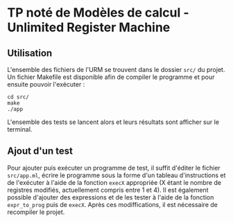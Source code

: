 # TP noté de Modèles de calcul - Unlimited Register Machine
## Utilisation
L'ensemble des fichiers de l'URM se trouvent dans le dossier `src/` du projet. Un fichier Makefile est disponible afin de compiler le programme et pour ensuite pouvoir l'exécuter :
```
cd src/
make
./app
```
L'ensemble des tests se lancent alors et leurs résultats sont afficher sur le terminal.
## Ajout d'un test
Pour ajouter puis exécuter un programme de test, il suffit d'éditer le fichier `src/app.ml`, écrire le programme sous la forme d'un tableau d'instructions et de l'exécuter à l'aide de la fonction `execX` appropriée (X étant le nombre de registres modifiés, actuellement compris entre 1 et 4).
Il est également possible d'ajouter des expressions et de les tester à l'aide de la fonction `expr_to_prog` puis de `execX`.
Après ces modiffications, il est nécessaire de recompiler le projet.
